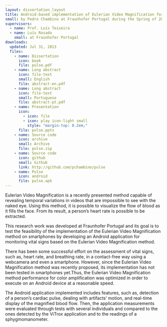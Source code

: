 ```yaml
---
layout: dissertation_layout
title: Android-based implementation of Eulerian Video Magnification for vital signs monitoring
small: by Pedro Chambino at Fraunhofer Portugal during the Spring of 2013
supervisors:
  - name: Prof. Luís Teixeira
  - name: Luís Rosado
    small: at Fraunhofer Portugal
downloads:
  updated: Jul 31, 2013
  files:
    - name: Dissertation
      icon: book
      file: pulse.pdf
    - name: Long abstract
      icon: file-text
      small: English
      file: abstract-en.pdf
    - name: Long abstract
      icon: file-text
      small: Portuguese
      file: abstract-pt.pdf
    - name: Presentation
      icon:
        - icon: file
        - icon: play icon-light small
          style: "margin-top: 0.2em;"
      file: pulse.pptx
    - name: Source code
      icon: archive
      small: Archive
      file: pulse.zip
    - name: Source code
      icon: github
      small: Github
      link: http://github.com/pchambino/pulse
    - name: Pulse
      icon: android
      file: pulse.apk
---
```

Eulerian Video Magnification is a recently presented method capable of revealing temporal variations in videos that are impossible to see with the naked eye. Using this method, it is possible to visualize the flow of blood as it fills the face. From its result, a person’s heart rate is possible to be extracted.

This research work was developed at Fraunhofer Portugal and its goal is to test the feasibility of the implementation of the Eulerian Video Magnification method on smartphones by developing an Android application for monitoring vital signs based on the Eulerian Video Magnification method.

There has been some successful effort on the assessment of vital signs, such as, heart rate, and breathing rate, in a contact-free way using a webcamera and even a smartphone. However, since the Eulerian Video Magnification method was recently proposed, its implementation has not been tested in smartphones yet.Thus, the Eulerian Video Magnification method performance for color amplification was optimized in order to execute on an Android device at a reasonable speed.

The Android application implemented includes features, such as, detection of a person’s cardiac pulse, dealing with artifacts’ motion, and real-time display of the magnified blood flow. Then, the application measurements were evaluated through tests with several individuals and compared to the ones detected by the ViTrox application and to the readings of a sphygmomanometer.
